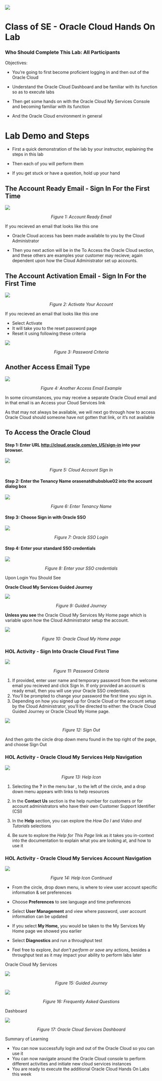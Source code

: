![](media/ocpheading.png)
# Class of SE - Oracle Cloud Hands On Lab

### Who Should Complete This Lab: All Participants

Objectives:

-   You’re going to first become proficient logging in and then out of the
    Oracle Cloud

-   Understand the Oracle Cloud Dashboard and be familiar with its function so
    as to execute labs

-   Then get some hands on with the Oracle Cloud My Services Console and becoming familiar
    with its function

-   And the Oracle Cloud environment in general

# Lab Demo and Steps

-   First a quick demonstration of the lab by your instructor, explaining the steps in this lab

-   Then each of you will perform them

-   If you get stuck or have a question, hold up your hand

## The Account Ready Email - Sign In For the First Time

![](media/d9b2da3e505e4a99c4fcb0dc791c8183.png)
*<p align="center">Figure 1: Account Ready Email </p>*



If you recieved an email that looks like this one 

-   Oracle Cloud access has been made available to you by the Cloud
    Administrator

-   Then you next action will be in the To Access the Oracle Cloud section, and these others are examples your customer may recieve; again dependent upon how the Cloud Administrator set up accounts.

## The Account Activation Email - Sign In For the First Time

![](media/49171907d9801cc1287b8df3a728c9a2.png)
*<p align="center">Figure 2: Activate Your Account</p>*

If you recieved an email that looks like this one 

-   Select Activate
-   It will take you to the reset password page
-   Reset it using following these criteria

![](media/e1b571dd028715c327851f7f09db43b7.png)
*<p align="center">Figure 3: Password Criteria</p>*

## Another Access Email Type

![](media/c912d1582a6c3be888181c3552152239.png)
*<p align="center">Figure 4: Another Access Email Example</p>*

In some circumstances, you may receive a separate Oracle Cloud email and in that email is an Access your Cloud Services link

As that may not always be available, we will next go through how to access Oracle Cloud should someone have not gotten that link, or it’s not available

## To Access the Oracle Cloud
#### Step 1: Enter URL **http://cloud.oracle.com/en_US/sign-in** into your browser.

![](media/4c0ce66dbe90b4c8c4579078bfa0e984.png)
*<p align="center">Figure 5: Cloud Account Sign In</p>*

#### Step 2: Enter the Tenancy Name  orasenatdhubsblue02 into the account dialog box
![](media/3fc10ea927f5a2648b0dbb9dfd257d7a.png)
*<p align="center">Figure 6: Enter Tenancy Name</p>*

#### Step 3: Choose Sign in with Oracle SSO

![](media/beeaddbd466fb83fe3f12d61bdcbaa63.png)

*<p align="center">Figure 7: Oracle SSO Login</p>*

#### Step 4: Enter your standard SSO credentials

![](media/572bdb0971a2d56b2888d1ae4ef829f7.png)

*<p align="center">Figure 8: Enter your SSO credentials</p>*

Upon Login You Should See

**Oracle Cloud My Services Guided Journey**

![](media/d35f74d1ff304234de82df019c6ef622.png)
*<p align="center">Figure 9: Guided Journey</p>*

**Unless you see** the Oracle Cloud My Services My Home page which is variable upon how the Cloud Administrator setup the account.

![](media/742ce48883a769429bfea72c0971c264.png)

*<p align="center">Figure 10: Oracle Cloud My Home page</p>*

### HOL Activity - Sign Into Oracle Cloud First Time

![](media/e1b571dd028715c327851f7f09db43b7.png)

*<p align="center">Figure 11: Password Criteria</p>*

1.  If provided, enter user name and temporary password from the welcome email you recieved and click
    Sign In. If only provided an account is ready email, then you will use your Oracle SSO credentials. 
2.  You’ll be prompted to change your password the first time you sign in.
3.  Depending on how you signed up for Oracle Cloud or the account setup by the Cloud Administrator, you’ll be directed to
    either: the Oracle Cloud Guided Journey or Oracle Cloud My Home page. 

![](media/f2dfaca6ed510f1b851e64966ddc562a.png)
*<p align="center">Figure 12: Sign Out</p>*

And then goto the circle drop down menu found in the top right of the page, and choose Sign Out

### HOL Activity - Oracle Cloud My Services Help Navigation

![](media/45f2df1e3acfc7b03cd36e73bbfb69d8.png)
*<p align="center">Figure 13: Help Icon</p>*


1.  Selecting the **?** in the menu bar , to the left of the circle, and a drop down menu appears with
    links to help resources

2.  In the **Contact Us** section is the help number for customers or for account
    administrators who have their own Customer Support Identifier (CSI)

3.  In the **Help** section, you can explore the *How Do I* and *Video and
    Tutorials* selections

4.  Be sure to explore the *Help for This Page* link as it takes you in-context
    into the documentation to explain what you are looking at, and how to use it

### HOL Activity - Oracle Cloud My Services Account Navigation

![](media/7cddbf0e592e84c42afb2327f8f4fa3f.png)
*<p align="center">Figure 14: Help Icon Continued</p>*

-   From the circle, drop down menu, is where to view user account specific
    information & set preferences

-   Choose **Preferences** to see language and time preferences

-   Select **User Management** and view where password, user account information
    can be updated

-   If you select **My Home,** you would be taken to the My Services My Home
    page we showed you earlier

-   Select **Diagnostics** and run a throughput test

-   Feel free to explore, *but don’t perform or save* any actions, besides a
    throughput test as it may impact your ability to perform labs later

Oracle Cloud My Services

![](media/83ca8e1dfc0b6ff834a775db95c5b9c6.png)
*<p align="center">Figure 15: Guided Journey</p>*

![](media/b7182721706b574f8b51dd16de1374df.png)
*<p align="center">Figure 16: Frequently Asked Questions</p>*

Dashboard

![](media/771677f37f566d187ec6686095018421.png)
*<p align="center">Figure 17: Oracle Cloud Services Dashboard</p>*

Summary of Learning

-   You can now successfully login and out of the Oracle Cloud so you can use it
-   You can now navigate around the Oracle Cloud console to perform different
    activities and initiate new cloud services instances
-   You are ready to execute the additional Oracle Cloud Hands On Labs this week
